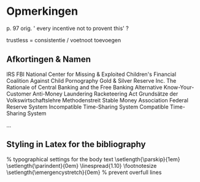 # Opmerkingen

p. 97 orig. ' every incentive not to provent this' ?

trustless = consistentie / voetnoot toevoegen

## Afkortingen & Namen

IRS
FBI
National Center for Missing & Exploited Children's Financial Coalition Against Child Pornography
Gold & Silver Reserve Inc.
The Rationale of Central Banking and the Free Banking Alternative
Know-Your-Customer
Anti-Money Laundering
Racketeering Act
Grundsätze der Volkswirtschaftslehre
Methodenstreit
Stable Money Association
Federal Reserve System
Incompatible Time-Sharing System
Compatible Time-Sharing System

...

## Styling in Latex for the bibliography

% typographical settings for the body text
\setlength{\parskip}{1em}
\setlength{\parindent}{0em}
\linespread{1.10}
\footnotesize
\setlength{\emergencystretch}{0em} % prevent overfull lines